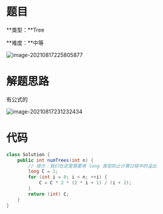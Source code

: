 # 题目

**类型：**Tree

**难度：**中等

![image-20210817225805877](https://gitee.com/janeroad/iamge-cloud/raw/master/NoteImage/image-20210817225805877.png)







# 解题思路

有公式的

![image-20210817231232434](https://gitee.com/janeroad/iamge-cloud/raw/master/NoteImage/image-20210817231232434.png)

# 代码

```java
class Solution {
    public int numTrees(int n) {
        // 提示：我们在这里需要用 long 类型防止计算过程中的溢出
        long C = 1;
        for (int i = 0; i < n; ++i) {
            C = C * 2 * (2 * i + 1) / (i + 2);
        }
        return (int) C;
    }
}
```

